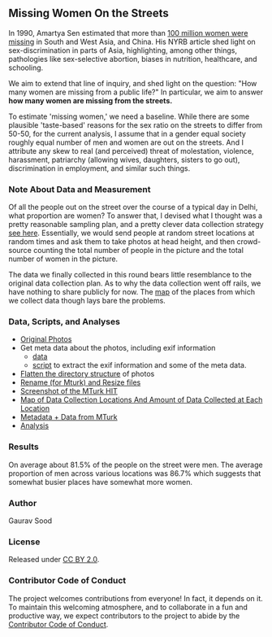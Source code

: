 ## Missing Women On the Streets

In 1990, Amartya Sen estimated that more than [100 million women were missing](http://www.nybooks.com/articles/1990/12/20/more-than-100-million-women-are-missing/) in South and West Asia, and China. His NYRB article shed light on sex-discrimination in parts of Asia, highlighting, among other things, pathologies like sex-selective abortion, biases in nutrition, healthcare, and schooling. 

We aim to extend that line of inquiry, and shed light on the question: "How many women are missing from a public life?" In particular, we aim to answer **how many women are missing from the streets.** 

To estimate 'missing women,' we need a baseline. While there are some plausible 'taste-based' reasons for the sex ratio on the streets to differ from 50-50, for the current analysis, I assume that in a gender equal society roughly equal number of men and women are out on the streets. And I attribute any skew to real (and perceived) threat of molestation, violence, harassment, patriarchy (allowing wives, daughters, sisters to go out), discrimination in employment, and similar such things. 

### Note About Data and Measurement

Of all the people out on the street over the course of a typical day in Delhi, what proportion are women? To answer that, I devised what I thought was a pretty reasonable sampling plan, and a pretty clever data collection strategy [see here](original_data_collection_plan.md). Essentially, we would send people at random street locations at random times and ask them to take photos at head height, and then crowd-source counting the total number of people in the picture and the total number of women in the picture.

The data we finally collected in this round bears little resemblance to the original data collection plan. As to why the data collection went off rails, we have nothing to share publicly for now. The [map](https://cdn.rawgit.com/soodoku/women-count/4073e53f/res/osm_overlay_circle.html) of the places from which we collect data though lays bare the problems. 
 
### Data, Scripts, and Analyses

- [Original Photos](http://dx.doi.org/10.7910/DVN/CZBHQO)
- Get meta data about the photos, including exif information
    - [data](data/photos_meta_exif.csv)
    - [script](scripts/01_photos_exif_csv.ipynb) to extract the exif information and some of the meta data.
- [Flatten the directory structure](scripts/02_flatten_dir.bat) of photos
- [Rename (for Mturk) and Resize files](scripts/03_rename_resize.R)
- [Screenshot of the MTurk HIT](data/mturk_hit.png)
- [Map of Data Collection Locations And Amount of Data Collected at Each Location](https://cdn.rawgit.com/soodoku/women-count/4073e53f/res/osm_overlay_circle.html)
- [Metadata + Data from MTurk](data/batch_2808915_batch_results.csv)
- [Analysis](scripts/analysis.md)

### Results

On average about 81.5% of the people on the street were men. The average proportion of men across various locations was 86.7% which suggests that somewhat busier places have somewhat more women.

### Author

Gaurav Sood

### License

Released under [CC BY 2.0](https://creativecommons.org/licenses/by/2.0/). 

### Contributor Code of Conduct

The project welcomes contributions from everyone! In fact, it depends on it. To maintain this welcoming atmosphere, and to collaborate in a fun and productive way, we expect contributors to the project to abide by the [Contributor Code of Conduct](http://contributor-covenant.org/version/1/0/0/).
